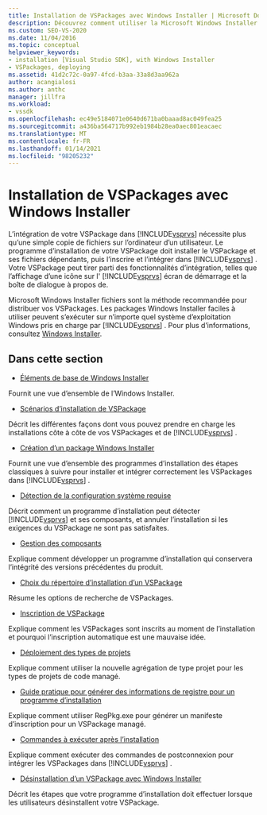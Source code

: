 ```yaml
---
title: Installation de VSPackages avec Windows Installer | Microsoft Docs
description: Découvrez comment utiliser la Microsoft Windows Installer pour installer un VSPackage et ses fichiers dépendants, puis l’inscrire et l’intégrer dans Visual Studio.
ms.custom: SEO-VS-2020
ms.date: 11/04/2016
ms.topic: conceptual
helpviewer_keywords:
- installation [Visual Studio SDK], with Windows Installer
- VSPackages, deploying
ms.assetid: 41d2c72c-0a97-4fcd-b3aa-33a8d3aa962a
author: acangialosi
ms.author: anthc
manager: jillfra
ms.workload:
- vssdk
ms.openlocfilehash: ec49e5184071e0640d671ba0baaad8ac049fea25
ms.sourcegitcommit: a436ba564717b992eb1984b28ea0aec801eacaec
ms.translationtype: MT
ms.contentlocale: fr-FR
ms.lasthandoff: 01/14/2021
ms.locfileid: "98205232"
---
```

# <a name="installing-vspackages-with-windows-installer"></a>Installation de VSPackages avec Windows Installer
L’intégration de votre VSPackage dans [!INCLUDE[vsprvs](../../code-quality/includes/vsprvs_md.md)] nécessite plus qu’une simple copie de fichiers sur l’ordinateur d’un utilisateur. Le programme d’installation de votre VSPackage doit installer le VSPackage et ses fichiers dépendants, puis l’inscrire et l’intégrer dans [!INCLUDE[vsprvs](../../code-quality/includes/vsprvs_md.md)] . Votre VSPackage peut tirer parti des fonctionnalités d’intégration, telles que l’affichage d’une icône sur l' [!INCLUDE[vsprvs](../../code-quality/includes/vsprvs_md.md)] écran de démarrage et la boîte de dialogue à propos de.

 Microsoft Windows Installer fichiers sont la méthode recommandée pour distribuer vos VSPackages. Les packages Windows Installer faciles à utiliser peuvent s’exécuter sur n’importe quel système d’exploitation Windows pris en charge par [!INCLUDE[vsprvs](../../code-quality/includes/vsprvs_md.md)] . Pour plus d’informations, consultez [Windows Installer](/previous-versions/2kt85ked(v=vs.120)).

## <a name="in-this-section"></a>Dans cette section
- [Éléments de base de Windows Installer](../../extensibility/internals/windows-installer-basics.md)

 Fournit une vue d’ensemble de l’Windows Installer.

- [Scénarios d’installation de VSPackage](../../extensibility/internals/vspackage-setup-scenarios.md)

 Décrit les différentes façons dont vous pouvez prendre en charge les installations côte à côte de vos VSPackages et de [!INCLUDE[vsprvs](../../code-quality/includes/vsprvs_md.md)] .

- [Création d’un package Windows Installer](../../extensibility/internals/authoring-a-windows-installer-package.md)

 Fournit une vue d’ensemble des programmes d’installation des étapes classiques à suivre pour installer et intégrer correctement les VSPackages dans [!INCLUDE[vsprvs](../../code-quality/includes/vsprvs_md.md)] .

- [Détection de la configuration système requise](../../extensibility/internals/detecting-system-requirements.md)

 Décrit comment un programme d’installation peut détecter [!INCLUDE[vsprvs](../../code-quality/includes/vsprvs_md.md)] et ses composants, et annuler l’installation si les exigences du VSPackage ne sont pas satisfaites.

- [Gestion des composants](../../extensibility/internals/component-management.md)

 Explique comment développer un programme d’installation qui conservera l’intégrité des versions précédentes du produit.

- [Choix du répertoire d’installation d’un VSPackage](../../extensibility/internals/choosing-the-installation-directory-for-a-vspackage.md)

 Résume les options de recherche de VSPackages.

- [Inscription de VSPackage](../../extensibility/internals/vspackage-registration.md)

 Explique comment les VSPackages sont inscrits au moment de l’installation et pourquoi l’inscription automatique est une mauvaise idée.

- [Déploiement des types de projets](../../extensibility/internals/deploying-project-types.md)

 Explique comment utiliser la nouvelle agrégation de type projet pour les types de projets de code managé.

- [Guide pratique pour générer des informations de registre pour un programme d’installation](../../extensibility/internals/how-to-generate-registry-information-for-an-installer.md)

 Explique comment utiliser RegPkg.exe pour générer un manifeste d’inscription pour un VSPackage managé.

- [Commandes à exécuter après l’installation](../../extensibility/internals/commands-that-must-be-run-after-installation.md)

 Explique comment exécuter des commandes de postconnexion pour intégrer les VSPackages dans [!INCLUDE[vsprvs](../../code-quality/includes/vsprvs_md.md)] .

- [Désinstallation d’un VSPackage avec Windows Installer](../../extensibility/internals/uninstalling-a-vspackage-with-windows-installer.md)

 Décrit les étapes que votre programme d’installation doit effectuer lorsque les utilisateurs désinstallent votre VSPackage.